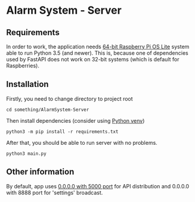 # Alarm System - Server

## Requirements

In order to work, the application needs
[64-bit Raspberry Pi OS Lite](https://downloads.raspberrypi.org/raspios_lite_arm64/images/) system able to run
Python 3.5 (and newer). This is, because one of dependencies used by FastAPI does not work on 32-bit systems
(which is default for Raspberries).

## Installation
Firstly, you need to change directory to project root
```
cd something/AlarmSystem-Server
```

Then install dependencies (consider using [Python venv](https://docs.python.org/3/tutorial/venv.html))
```
python3 -m pip install -r requirements.txt
```

After that, you should be able to run server with no problems.
```
python3 main.py
```



## Other information
By default, app uses [0.0.0.0 with 5000 port](http://0.0.0.0:5000/) for API distribution
and 0.0.0.0 with 8888 port for 'settings' broadcast.